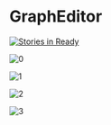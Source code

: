 # GraphEditor

[![Stories in Ready](https://badge.waffle.io/PauloHMattos/GraphEditor.png?label=ready&title=Ready)](http://waffle.io/PauloHMattos/GraphEditor)

![0](https://cloud.githubusercontent.com/assets/11336308/19329157/b6f31588-90ad-11e6-9ecf-bc799cb9852e.png)

![1](https://cloud.githubusercontent.com/assets/11336308/19329158/b729882a-90ad-11e6-9467-5d9654ea5872.png)

![2](https://cloud.githubusercontent.com/assets/11336308/19329159/b7434954-90ad-11e6-86e0-b990639984ba.png)

![3](https://cloud.githubusercontent.com/assets/11336308/19329160/b761dee6-90ad-11e6-9700-9d614e8b2202.png)
